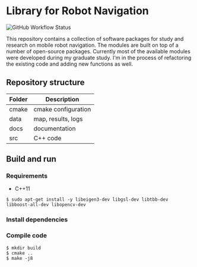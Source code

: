 # Library for Robot Navigation

![GitHub Workflow Status](https://github.com/rxdu/libnav/workflows/CMake/badge.svg)

This repository contains a collection of software packages for study and research on mobile robot navigation. The modules are built on top of a number of open-source packages. Currently most of the available modules were developed during my graduate study. I'm in the process of refactoring the existing code and adding new functions as well.

## Repository structure

| Folder |       Description        |
| ------ | ------------------------ |
| cmake  | cmake configuration      |
| data   | map, results, logs       |
| docs   | documentation            |
| src    | C++ code                 |

## Build and run

### Requirements

* C++11

```
$ sudo apt-get install -y libeigen3-dev libgsl-dev libtbb-dev libboost-all-dev libopencv-dev
```

### Install dependencies

### Compile code

```
$ mkdir build
$ cmake ..
$ make -j8
```

